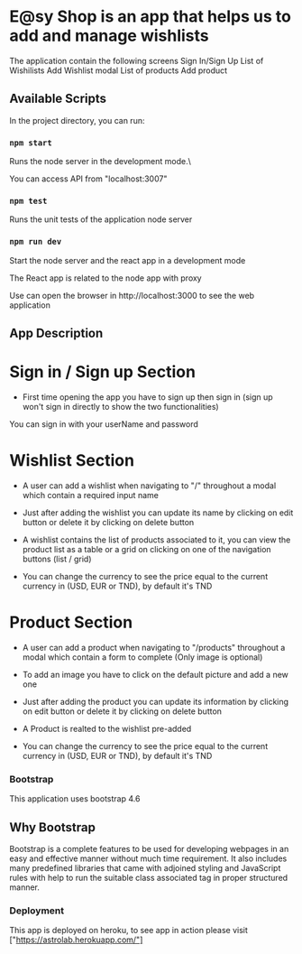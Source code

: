 # E@sy Shop is an app that helps us to add and manage wishlists

The application contain the following screens
Sign In/Sign Up
List of Wishilists
Add Wishlist modal
List of products
Add product


## Available Scripts

In the project directory, you can run:

### `npm start`

Runs the node server in the development mode.\

You can access API from "localhost:3007"

### `npm test`

Runs the unit tests of the application node server

### `npm run dev`

Start the node server and the react app in a development mode

The React app is related to the node app with proxy

Use can open the browser in http://localhost:3000 to see the web application


## App Description

# Sign in / Sign up Section #

* First time opening the app you have to sign up then sign in (sign up won't sign in directly to show the two functionalities)

You can sign in with your userName and password


# Wishlist Section #

* A user can add a wishlist when navigating to "/" throughout a modal which contain a required input name

* Just after adding the wishlist you can update its name by clicking on edit button or delete it by clicking on delete button

* A wishlist contains the list of products associated to it, you can view the product list as a table or a grid on clicking on one of the navigation buttons (list / grid)

* You can change the currency to see the price equal to the current currency in (USD, EUR or TND), by default it's TND

# Product Section #

* A user can add a product when navigating to "/products" throughout a modal which contain a form to complete (Only image is optional)

* To add an image you have to click on the default picture and add a new one

* Just after adding the product you can update its information by clicking on edit button or delete it by clicking on delete button

* A Product is realted to the wishlist pre-added

* You can change the currency to see the price equal to the current currency in (USD, EUR or TND), by default it's TND

### Bootstrap

This application uses bootstrap 4.6

## Why Bootstrap

Bootstrap is a complete features to be used for developing webpages in an easy and effective manner without much time requirement. It also includes many predefined libraries that came with adjoined styling and JavaScript rules with help to run the suitable class associated tag in proper structured manner.



### Deployment

This app is deployed on heroku, to see app in action please visit ["https://astrolab.herokuapp.com/"]


